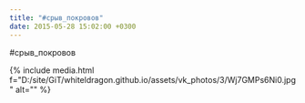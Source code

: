 ```yaml
---
title: "#срыв_покровов"
date: 2015-05-28 15:02:00 +0300
---
```


#срыв_покровов

{% include media.html f="D:/site/GiT/whiteldragon.github.io/assets/vk_photos/3/Wj7GMPs6Ni0.jpg" alt="" %}
